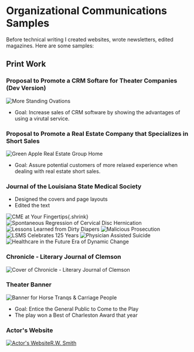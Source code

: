 # Organizational Communications Samples

Before technical writing I created websites, wrote newsletters, edited magazines. Here are some samples:

## Print Work

### Proposal to Promote a CRM Softare for Theater Companies (Dev Version)

![More Standing Ovations](images/Alliance-Proposal-New-Front.png)

* Goal: Increase sales of CRM software by showing the advantages of using a virutal service.

### Proposal to Promote a Real Estate Company that Specializes in Short Sales

![Green Apple Real Estate Group Home](images/greenappleproposal.png)

* Goal: Assure potential customers of more relaxed experience when dealing with real estate short sales.

### Journal of the Louisiana State Medical Society

- Designed the covers and page layouts
- Edited the text


![CME at Your Fingertips](images/journal_cme001.jpg){.shrink}
![Spontaneous Regression of Cervical Disc Hernication](images/journal_back001.jpg)
![Lessons Learned from Dirty Diapers](images/journal_baby001.jpg)
![Malicious Prosecution](images/journal_prosecution001.jpg)
![LSMS Celebrates 125 Years](images/journal_125001.jpg)
![Physician Assisted Suicide](images/journal_physician001.jpg)
![Healthcare in the Future Era of Dynamic Change](images/journalwomandoc001.jpg)

### Chronicle - Literary Journal of Clemson

![Cover of Chronicle - Literary Journal of Clemson ](images/chronicle001.jpg)

### Theater Banner

![Banner for Horse Tranqs & Carriage People](images/banner-copy.jpg)

* Goal: Entice the General Public to Come to the Play
* The play won a Best of Charleston Award that year

### Actor's Website

[![Actor's Website](images/rwsmith_home.jpg)R.W. Smith](http://jenniferpetroffsmith.me/rwsmith3/index.html)